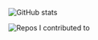 ![GitHub stats](https://github-readme-stats.vercel.app/api?username=spencercjh&show_icons=true&theme=transparent)

![Repos I contributed to](https://github-contrib-stats.vercel.app/spencercjh/contributed.svg)
